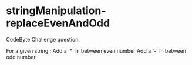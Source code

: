 # stringManipulation-replaceEvenAndOdd
CodeByte Challenge question.

For a given string : 
Add a '*' in between even number 
Add a '-' in between odd number 

